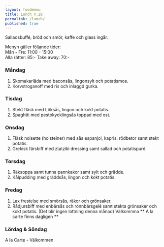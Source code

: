 ```yaml
---
layout: foodmenu
title: Lunch V.28
permalink: /lunch/
published: true
---
```

Salladsbuffé, bröd och smör, kaffe och glass ingår.

Menyn gäller följande tider:  
Mån - Fre: 11:00 - 15:00  
Alla rätter: 85:- Take away: 70:- 

### Måndag
1. Skomakarlåda med baconsås, lingonsylt och potatismos.
2. Korvstroganoff med ris och inlaggd gurka.

### Tisdag
1. Stekt fläsk med Löksås, lingon och kokt potatis.
2. Spaghtti med pestokycklingsås toppad med ost.

### Onsdag
1. Fläsk noisette (holsteiner) med sås espanjol, kapris, rödbetor samt stekt potatis.
2. Grekisk färsbiff med ztatziki dressing samt sallad och potatispuré.

### Torsdag
1.  Räksoppa samt tunna pannkakor samt sylt och grädde. 
2.  Kålpudding med gräddsås, lingon och kokt potatis.
 
### Fredag
1. Lax frestelse med smörsås, räkor och grönsaker.
2. Rådjursbiff med enbärsås och rönnbärsgelé samt stekta grönsaker och kokt potatis.
(Det blir ingen lottning denna månad)
Välkommna
                  ** A la carte finns dagligen **  
### Lördag & Söndag
A la Carte - Välkommen
